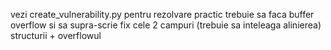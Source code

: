 vezi create_vulnerability.py pentru rezolvare
practic trebuie sa faca buffer overflow si sa supra-scrie fix cele 2 campuri (trebuie sa inteleaga alinierea) structurii + overflowul